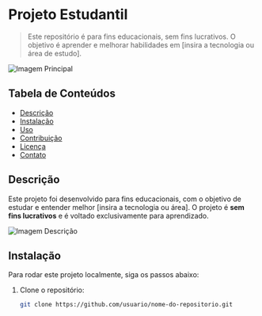 # Projeto Estudantil

> Este repositório é para fins educacionais, sem fins lucrativos. O objetivo é aprender e melhorar habilidades em [insira a tecnologia ou área de estudo].

![Imagem Principal](https://via.placeholder.com/800x200.png?text=Projeto+Estudantil)

## Tabela de Conteúdos

- [Descrição](#descrição)
- [Instalação](#instalação)
- [Uso](#uso)
- [Contribuição](#contribuição)
- [Licença](#licença)
- [Contato](#contato)

## Descrição

Este projeto foi desenvolvido para fins educacionais, com o objetivo de estudar e entender melhor [insira a tecnologia ou área]. O projeto é **sem fins lucrativos** e é voltado exclusivamente para aprendizado.

![Imagem Descrição](https://via.placeholder.com/600x300.png?text=Estudo+em+Tecnologia)

## Instalação

Para rodar este projeto localmente, siga os passos abaixo:

1. Clone o repositório:
   ```bash
   git clone https://github.com/usuario/nome-do-repositorio.git
